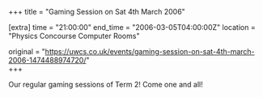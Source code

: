 +++
title = "Gaming Session on Sat 4th March 2006"

[extra]
time = "21:00:00"
end_time = "2006-03-05T04:00:00Z"
location = "Physics Concourse Computer Rooms"

original = "https://uwcs.co.uk/events/gaming-session-on-sat-4th-march-2006-1474488974720/"    
+++

Our regular gaming sessions of Term 2\! Come one and all\!

